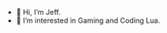 - 👋 Hi, I’m Jeff.
- 👀 I’m interested in Gaming and Coding Lua.

<!---
5GE10o1/5GE10o1 is a ✨ special ✨ repository because its `README.md` (this file) appears on your GitHub profile.
You can click the Preview link to take a look at your changes.
--->
